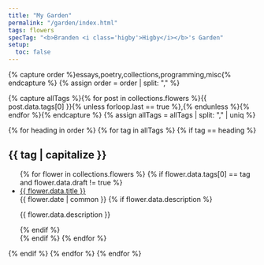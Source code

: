 ```yaml
---
title: "My Garden"
permalink: "/garden/index.html"
tags: flowers
specTag: "<b>Branden <i class='higby'>Higby</i></b>'s Garden"
setup:
  toc: false
---
```


{% capture order %}essays,poetry,collections,programming,misc{% endcapture %}
{% assign order = order | split: "," %}

{% capture allTags %}{% for post in collections.flowers %}{{ post.data.tags[0] }}{% unless forloop.last == true %},{% endunless %}{% endfor %}{% endcapture %}
{% assign allTags = allTags | split: "," | uniq %}

<nav>
{% for heading in order %}
{% for tag in allTags %}
{% if tag == heading %}
<h2>{{ tag | capitalize }}</h2>
<ul>
  {% for flower in collections.flowers %}
  {% if flower.data.tags[0] == tag and flower.data.draft != true %}
  <li>
    <div><a href="{{ flower.url }}" {% unless flower.data.stylesheet != "main" %}class="internal"{% endunless %}>{{ flower.data.title }}</a></div>
    <time>{{ flower.date | common }}</time>
    {% if flower.data.description %}<p>{{ flower.data.description }}</p>{% endif %}

  </li>
  {% endif %}
  {% endfor %}
</ul>
{% endif %}
{% endfor %}
{% endfor %}
</nav>
